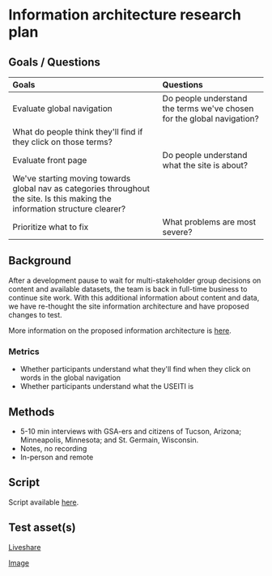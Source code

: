# Information architecture research plan

## Goals / Questions
Goals | Questions
:----- | :---------
Evaluate global navigation | Do people understand the terms we've chosen for the global navigation?
 | What do people think they'll find if they click on those terms?
Evaluate front page | Do people understand what the site is about?
 | We've starting moving towards global nav as categories throughout the site. Is this making the information structure clearer?
Prioritize what to fix | What problems are most severe?


## Background

After a development pause to wait for multi-stakeholder group decisions on content and available datasets, the team is back in full-time business to continue site work. With this additional information about content and data, we have re-thought the site information architecture and have proposed changes to test.

More information on the proposed information architecture is [here](https://github.com/18F/doi-extractives-data/issues/622).


### Metrics

* Whether participants understand what they'll find when they click on words in the global navigation
* Whether participants understand what the USEITI is


## Methods
* 5-10 min interviews with GSA-ers and citizens of Tucson, Arizona; Minneapolis, Minnesota; and St. Germain, Wisconsin.
* Notes, no recording
* In-person and remote


## Script

Script available [here](https://github.com/18F/doi-extractives-data/blob/research/research/sprint-mightymoose/sprint-mightymoose_interview-script.md).


## Test asset(s)

[Liveshare](https://invis.io/Z74KBDQQH)

[Image](https://github.com/18F/doi-extractives-data/blob/research/assets/img/mightymoose/mighty-moose.png)
